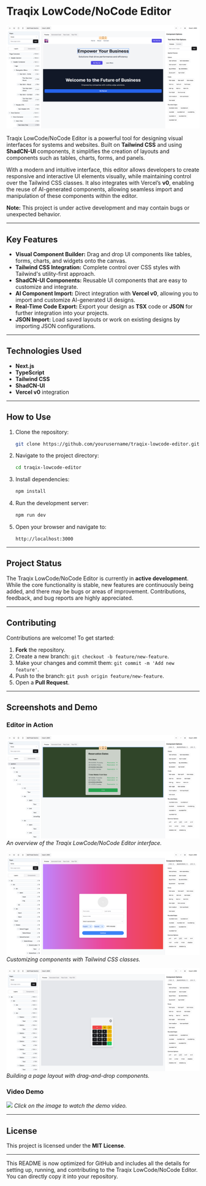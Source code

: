 # Traqix LowCode/NoCode Editor

![Editor Screenshot](./screenshot/traqix-rev0.PNG)

Traqix LowCode/NoCode Editor is a powerful tool for designing visual interfaces for systems and websites. Built on **Tailwind CSS** and using **ShadCN-UI** components, it simplifies the creation of layouts and components such as tables, charts, forms, and panels.

With a modern and intuitive interface, this editor allows developers to create responsive and interactive UI elements visually, while maintaining control over the Tailwind CSS classes. It also integrates with Vercel’s **v0**, enabling the reuse of AI-generated components, allowing seamless import and manipulation of these components within the editor.

**Note:** This project is under active development and may contain bugs or unexpected behavior.

---

## Key Features

- **Visual Component Builder:** Drag and drop UI components like tables, forms, charts, and widgets onto the canvas.
- **Tailwind CSS Integration:** Complete control over CSS styles with Tailwind's utility-first approach.
- **ShadCN-UI Components:** Reusable UI components that are easy to customize and integrate.
- **AI Component Import:** Direct integration with **Vercel v0**, allowing you to import and customize AI-generated UI designs.
- **Real-Time Code Export:** Export your design as **TSX** code or **JSON** for further integration into your projects.
- **JSON Import:** Load saved layouts or work on existing designs by importing JSON configurations.

---

## Technologies Used

- **Next.js**
- **TypeScript**
- **Tailwind CSS**
- **ShadCN-UI**
- **Vercel v0** integration

---

## How to Use

1. Clone the repository:
   ```bash
   git clone https://github.com/yourusername/traqix-lowcode-editor.git
   ```

2. Navigate to the project directory:
   ```bash
   cd traqix-lowcode-editor
   ```

3. Install dependencies:
   ```bash
   npm install
   ```

4. Run the development server:
   ```bash
   npm run dev
   ```

5. Open your browser and navigate to:
   ```
   http://localhost:3000
   ```

---

## Project Status

The Traqix LowCode/NoCode Editor is currently in **active development**. While the core functionality is stable, new features are continuously being added, and there may be bugs or areas of improvement. Contributions, feedback, and bug reports are highly appreciated.

---

## Contributing

Contributions are welcome! To get started:

1. **Fork** the repository.
2. Create a new branch: `git checkout -b feature/new-feature`.
3. Make your changes and commit them: `git commit -m 'Add new feature'`.
4. Push to the branch: `git push origin feature/new-feature`.
5. Open a **Pull Request**.

---

## Screenshots and Demo

### Editor in Action

![Editor Overview](./screenshot/traqix-v0-generated-0.PNG)
*An overview of the Traqix LowCode/NoCode Editor interface.*

![Component Customization](./screenshot/traqix-v0-generated-1.PNG)
*Customizing components with Tailwind CSS classes.*

![Page Layout](./screenshot/traqix-v0-generated-2.PNG)
*Building a page layout with drag-and-drop components.*

### Video Demo

![](./screenshot/traqix.gif)
*Click on the image to watch the demo video.*

---


## License

This project is licensed under the **MIT License**.

---

This README is now optimized for GitHub and includes all the details for setting up, running, and contributing to the Traqix LowCode/NoCode Editor. You can directly copy it into your repository.